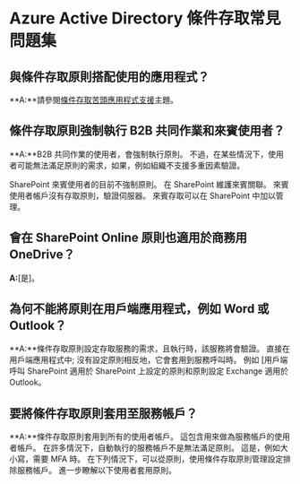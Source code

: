 <properties
    pageTitle="Azure Active Directory 條件存取常見問題集 |Microsoft Azure"
    description="常見問題條件的存取權 "
    services="active-directory"
    documentationCenter=""
    authors="MarkusVi"
    manager="femila"
    editor=""/>

<tags
    ms.service="active-directory"
    ms.workload="identity"
    ms.tgt_pltfrm="na"
    ms.devlang="na"
    ms.topic="article"
    ms.date="10/20/2016"
    ms.author="markvi"/>

# <a name="azure-active-directory-conditional-access-faq"></a>Azure Active Directory 條件存取常見問題集

## <a name="which-applications-work-with-conditional-access-policies"></a>與條件存取原則搭配使用的應用程式？

**A:**請參閱[條件存取苦頭應用程式支援](active-directory-conditional-access-supported-apps.md)主題。

## <a name="are-conditional-access-policies-enforced-for-b2b-collaboration-and-guest-users"></a>條件存取原則強制執行 B2B 共同作業和來賓使用者？

**A:**B2B 共同作業的使用者，會強制執行原則。 不過，在某些情況下，使用者可能無法滿足原則的需求，如果，例如組織不支援多重因素驗證。 

SharePoint 來賓使用者的目前不強制原則。 在 SharePoint 維護來賓關聯。 來賓使用者帳戶沒有存取原則，驗證伺服器。 來賓存取可以在 SharePoint 中加以管理。

## <a name="does-a-sharepoint-online-policy-also-apply-to-onedrive-for-business"></a>會在 SharePoint Online 原則也適用於商務用 OneDrive？

**A:**[是]。
 
## <a name="why-cant-i-set-a-policy-on-client-apps-like-word-or-outlook"></a>為何不能將原則在用戶端應用程式，例如 Word 或 Outlook？

**A:**條件存取原則設定存取服務的需求，且執行時，該服務將會驗證。 直接在用戶端應用程式中; 沒有設定原則相反地，它會套用到服務呼叫時。 例如 [用戶端呼叫 SharePoint 適用於 SharePoint 上設定的原則和原則設定 Exchange 適用於 Outlook。


## <a name="does-a-conditional-access-policy-apply-to-service-accounts"></a>要將條件存取原則套用至服務帳戶？

**A:**條件存取原則套用到所有的使用者帳戶。 這包含用來做為服務帳戶的使用者帳戶。 在許多情況下，自動執行的服務帳戶不是無法滿足原則。 這是，例如大小寫，需要 MFA 時。 在下列情況下，可以從原則，使用條件存取原則管理設定排除服務帳戶。 進一步瞭解以下使用者套用原則。
